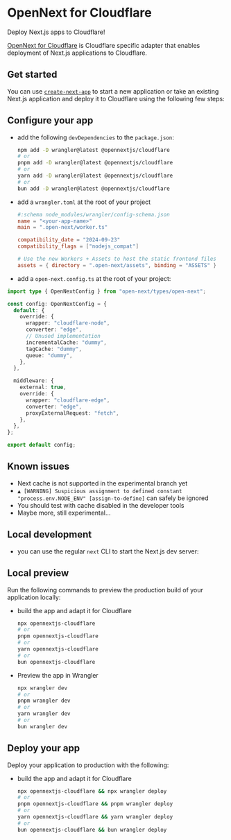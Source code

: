 # OpenNext for Cloudflare

Deploy Next.js apps to Cloudflare!

[OpenNext for Cloudflare](https://opennext.js.org/cloudflare) is Cloudflare specific adapter that enables deployment of Next.js applications to Cloudflare.

## Get started

You can use [`create-next-app`](https://nextjs.org/docs/pages/api-reference/cli/create-next-app) to start a new application or take an existing Next.js application and deploy it to Cloudflare using the following few steps:

## Configure your app

- add the following `devDependencies` to the `package.json`:

  ```bash
  npm add -D wrangler@latest @opennextjs/cloudflare
  # or
  pnpm add -D wrangler@latest @opennextjs/cloudflare
  # or
  yarn add -D wrangler@latest @opennextjs/cloudflare
  # or
  bun add -D wrangler@latest @opennextjs/cloudflare
  ```

- add a `wrangler.toml` at the root of your project

  ```toml
  #:schema node_modules/wrangler/config-schema.json
  name = "<your-app-name>"
  main = ".open-next/worker.ts"

  compatibility_date = "2024-09-23"
  compatibility_flags = ["nodejs_compat"]

  # Use the new Workers + Assets to host the static frontend files
  assets = { directory = ".open-next/assets", binding = "ASSETS" }
  ```

- add a `open-next.config.ts` at the root of your project:

```ts
import type { OpenNextConfig } from "open-next/types/open-next";

const config: OpenNextConfig = {
  default: {
    override: {
      wrapper: "cloudflare-node",
      converter: "edge",
      // Unused implementation
      incrementalCache: "dummy",
      tagCache: "dummy",
      queue: "dummy",
    },
  },

  middleware: {
    external: true,
    override: {
      wrapper: "cloudflare-edge",
      converter: "edge",
      proxyExternalRequest: "fetch",
    },
  },
};

export default config;
```

## Known issues

- Next cache is not supported in the experimental branch yet
- `▲ [WARNING] Suspicious assignment to defined constant "process.env.NODE_ENV" [assign-to-define]` can safely be ignored
- You should test with cache disabled in the developer tools
- Maybe more, still experimental...

## Local development

- you can use the regular `next` CLI to start the Next.js dev server:

## Local preview

Run the following commands to preview the production build of your application locally:

- build the app and adapt it for Cloudflare

  ```bash
  npx opennextjs-cloudflare
  # or
  pnpm opennextjs-cloudflare
  # or
  yarn opennextjs-cloudflare
  # or
  bun opennextjs-cloudflare
  ```

- Preview the app in Wrangler

  ```bash
  npx wrangler dev
  # or
  pnpm wrangler dev
  # or
  yarn wrangler dev
  # or
  bun wrangler dev
  ```

## Deploy your app

Deploy your application to production with the following:

- build the app and adapt it for Cloudflare

  ```bash
  npx opennextjs-cloudflare && npx wrangler deploy
  # or
  pnpm opennextjs-cloudflare && pnpm wrangler deploy
  # or
  yarn opennextjs-cloudflare && yarn wrangler deploy
  # or
  bun opennextjs-cloudflare && bun wrangler deploy
  ```
